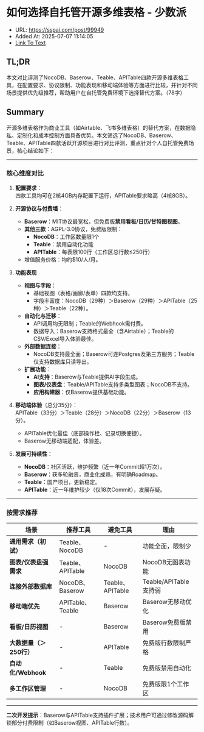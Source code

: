 # 如何选择自托管开源多维表格 - 少数派
- URL: https://sspai.com/post/99949
- Added At: 2025-07-07 11:14:05
- [Link To Text](2025-07-07-如何选择自托管开源多维表格---少数派_raw.md)

## TL;DR
本文对比评测了NocoDB、Baserow、Teable、APITable四款开源多维表格工具，在配置要求、协议限制、功能表现和移动端体验等方面进行比较，并针对不同场景提供优先级推荐，帮助用户在自托管免费环境下选择替代方案。（78字）

## Summary
开源多维表格作为商业工具（如Airtable、飞书多维表格）的替代方案，在数据隐私、定制化和成本控制方面具备优势。本文筛选了NocoDB、Baserow、Teable、APITable四款活跃开源项目进行对比评测，重点针对个人自托管免费场景，核心结论如下：

---

### **核心维度对比**
1. **配置要求**：  
   四款工具均可在2核4GB内存配置下运行，APITable要求略高（4核8GB）。

2. **开源协议与付费墙**：  
   - **Baserow**：MIT协议最宽松，但免费版**禁用看板/日历/甘特图视图**。  
   - **其他三款**：AGPL-3.0协议，免费版限制：  
     - **NocoDB**：工作区数量限1个  
     - **Teable**：禁用自动化功能  
     - **APITable**：每表限100行（工作区总行数≤250行）  
   - 增值服务价格：均约$10/人/月。

3. **功能表现**  
   - **视图与字段**：  
     - 基础视图（表格/画廊/表单）四款均支持。  
     - 字段丰富度：NocoDB（29种）＞Baserow（29种）＞APITable（25种）＞Teable（22种）。  
   - **自动化与迁移**：  
     - API调用均无限制；Teable的Webhook需付费。  
     - 数据导入：Baserow支持格式最全（含Airtable）；Teable的CSV/Excel导入体验最佳。  
   - **外部数据连接**：  
     - NocoDB支持最全面；Baserow可连Postgres及第三方服务；Teable仅支持数据库只读导出。  
   - **扩展功能**：  
     - **AI支持**：Baserow与Teable提供AI字段生成。  
     - **图表/仪表盘**：Teable/APITable支持多类型图表；NocoDB不支持。  
     - **应用构建器**：仅Baserow提供基础功能。

4. **移动端体验**（总分35分）：  
   APITable（33分）＞Teable（28分）＞NocoDB（22分）＞Baserow（13分）。  
   - APITable优化最佳（底部操作栏、记录切换便捷）。  
   - Baserow无移动端适配，体验差。

5. **发展可持续性**：  
   - **NocoDB**：社区活跃，维护频繁（近一年Commit超1万次）。  
   - **Baserow**：获多轮融资，商业化成熟，有明确Roadmap。  
   - **Teable**：国产项目，更新稳定。  
   - **APITable**：近一年维护较少（仅18次Commit），发展存疑。

---

### **按需求推荐**
| **场景**                | **推荐工具**          | **避免工具**         | 理由                                       |
|-------------------------|-----------------------|----------------------|--------------------------------------------|
| **通用需求（初试）**    | Teable、NocoDB       | -                  | 功能全面，限制少                           |
| **图表/仪表盘强需求**   | Teable、APITable     | NocoDB             | NocoDB无图表功能                           |
| **连接外部数据库**      | NocoDB、Baserow      | Teable、APITable    | Teable/APITable支持弱                      |
| **移动端优先**          | APITable、Teable     | Baserow            | Baserow无移动优化                          |
| **看板/日历视图**       | -                    | Baserow            | Baserow免费版禁用                          |
| **大数据量（＞250行）** | -                    | APITable           | 免费版行数限制严格                         |
| **自动化/Webhook**      | -                    | Teable             | 免费版禁用自动化                           |
| **多工作区管理**        | -                    | NocoDB             | 免费版限1个工作区                          |

---

**二次开发提示**：Baserow与APITable支持插件扩展；技术用户可通过修改源码解锁部分付费限制（如Baserow视图、APITable行数）。
